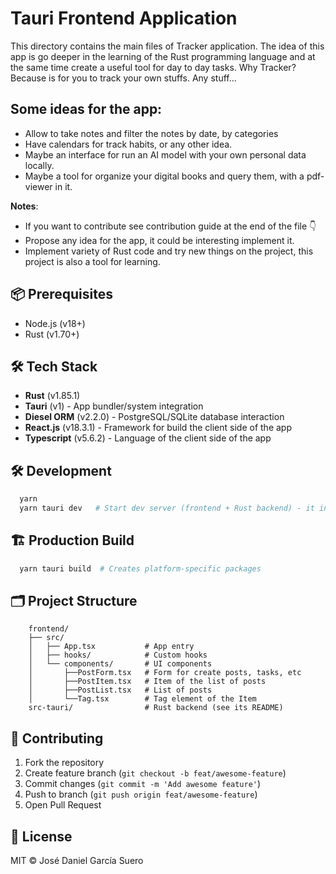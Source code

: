 # Tauri Frontend Application

This directory contains the main files of Tracker application. The idea of this app is go deeper in the learning of the Rust programming language and at the same time create a useful tool for day to day tasks. Why Tracker? Because is for you to track your own stuffs. Any stuff...

## Some ideas for the app:
- Allow to take notes and filter the notes by date, by categories
- Have calendars for track habits, or any other idea. 
- Maybe an interface for run an AI model with your own personal data locally.
- Maybe a tool for organize your digital books and query them, with a pdf-viewer in it.

**Notes**: 
- If you want to contribute see contribution guide at the end of the file 👇
- Propose any idea for the app, it could be interesting implement it.
- Implement variety of Rust code and try new things on the project, this project is also a tool for learning.

## 📦 Prerequisites
- Node.js (v18+)
- Rust (v1.70+)

## 🛠 Tech Stack
- **Rust** (v1.85.1)
- **Tauri** (v1) - App bundler/system integration
- **Diesel ORM** (v2.2.0) - PostgreSQL/SQLite database interaction
- **React.js** (v18.3.1) - Framework for build the client side of the app
- **Typescript** (v5.6.2) - Language of the client side of the app

## 🛠 Development
```bash
  yarn
  yarn tauri dev   # Start dev server (frontend + Rust backend) - it install the backend dependencies
```

## 🏗 Production Build
```bash
  yarn tauri build  # Creates platform-specific packages
```

## 🗂 Project Structure
```
    frontend/
    ├── src/
    │   ├── App.tsx           # App entry
    │   ├── hooks/            # Custom hooks
    │   └── components/       # UI components
    │       ├──PostForm.tsx   # Form for create posts, tasks, etc
    │       ├──PostItem.tsx   # Item of the list of posts
    │       ├──PostList.tsx   # List of posts
    │       └──Tag.tsx        # Tag element of the Item
    src-tauri/                # Rust backend (see its README)
```


## 🤝 Contributing
1. Fork the repository
2. Create feature branch (`git checkout -b feat/awesome-feature`)
3. Commit changes (`git commit -m 'Add awesome feature'`)
4. Push to branch (`git push origin feat/awesome-feature`)
5. Open Pull Request

## 📜 License
MIT © José Daniel García Suero
